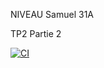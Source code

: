 NIVEAU Samuel 31A


TP2 Partie 2

[![CI](https://github.com/SNIVEAU/BUT3-GitLab-CI-Samuel-Niveau/actions/workflows/ci.yml/badge.svg)](https://github.com/SNIVEAU/BUT3-GitLab-CI-Samuel-Niveau/actions/workflows/ci.yml)